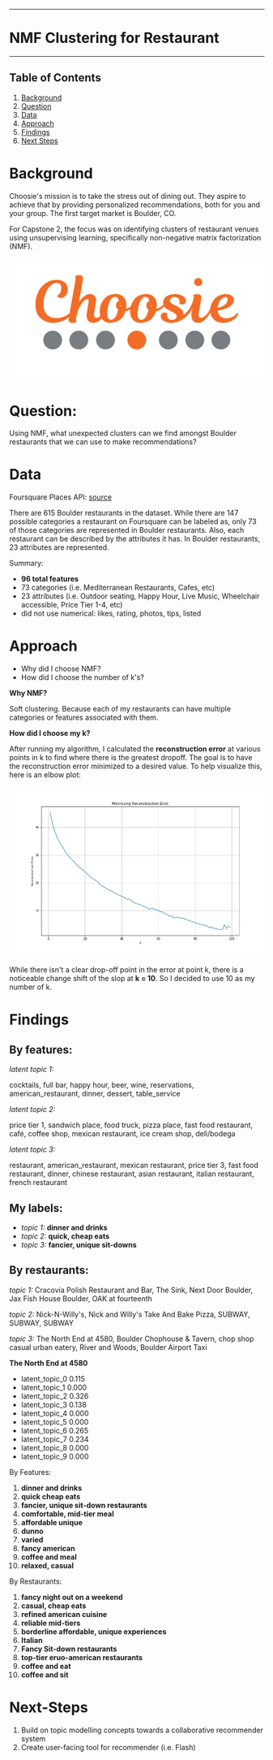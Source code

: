 ********************
# NMF Clustering for Restaurant
********************

## Table of Contents
1. [Background](#Background)
2. [Question](#Question)
3. [Data](#Data)
4. [Approach](#Approach)
5. [Findings](#Findings)
6. [Next Steps](#Next-Steps)

# Background 
Choosie's mission is to take the stress out of dining out. They aspire to achieve that by providing personalized recommendations, both for you and your group. The first target market is Boulder, CO. 

For Capstone 2, the focus was on identifying clusters of restaurant venues using unsupervising learning, specifically non-negative matrix factorization (NMF).

<p align="center">
<img src='img/choosie.png'>
  
# Question: 
Using NMF, what unexpected clusters can we find amongst Boulder restaurants that we can use to make recommendations?

# Data
Foursquare Places API: 
[ source](https://developer.foursquare.com/places-api)
</p>

There are 615 Boulder restaurants in the dataset. While there are 147 possible categories a restaurant on Foursquare can be labeled as, only 73 of those categories are represented in Boulder restaurants. Also, each restaurant can be described by the attributes it has. In Boulder restaurants, 23 attributes are represented. 

Summary:
  * **96 total features** 
  * 73 categories (i.e. Mediterranean Restaurants, Cafes, etc)
  * 23 attributes (i.e. Outdoor seating, Happy Hour, Live Music, Wheelchair accessible, Price Tier 1-4, etc)
  * did not use numerical: likes, rating, photos, tips, listed

# Approach
  * Why did I choose NMF?
  * How did I choose the number of k's?
  
**Why NMF?**

Soft clustering. Because each of my restaurants can have multiple categories or features associated with them. 

**How did I choose my k?**

After running my algorithm, I calculated the **reconstruction error** at various points in k to find where there is the greatest dropoff. The goal is to have the reconstruction error minimized to a desired value. To help visualize this, here is an elbow plot:

<p align="center">
<img src="img/k_rec_error.png">

While there isn't a clear drop-off point in the error at point k, there is a noticeable change shift of the slop at **k = 10**. So I decided to use 10 as my number of k. 

# Findings

## By features:

*latent topic 1:*

cocktails, full bar, happy hour, beer, wine, reservations, american_restaurant, dinner, dessert, table_service

*latent topic 2:*

price tier 1, sandwich place, food truck, pizza place, fast food restaurant, café, coffee shop, mexican restaurant, ice cream shop, deli/bodega

*latent topic 3:*

restaurant, american_restaurant, mexican restaurant, price tier 3, fast food restaurant, dinner, chinese restaurant, asian restaurant, italian restaurant, french restaurant 

## My labels: 
* *topic 1:* **dinner and drinks**
* *topic 2:* **quick, cheap eats**
* *topic 3:* **fancier, unique sit-downs**

## By restaurants:

*topic 1:* 
Cracovia Polish Restaurant and Bar, The Sink, Next Door Boulder, Jax Fish House Boulder, OAK at fourteenth
       
*topic 2:* 
Nick-N-Willy's, Nick and Willy's Take And Bake Pizza, SUBWAY, SUBWAY, SUBWAY
       
*topic 3:*
The North End at 4580, Boulder Chophouse & Tavern, chop shop casual urban eatery, River and Woods, Boulder Airport Taxi
       
**The North End at 4580**
* latent_topic_0    0.115
* latent_topic_1    0.000
* latent_topic_2    0.326
* latent_topic_3    0.138
* latent_topic_4    0.000
* latent_topic_5    0.000
* latent_topic_6    0.265
* latent_topic_7    0.234
* latent_topic_8    0.000
* latent_topic_9    0.000

By Features:
1. **dinner and drinks**
2. **quick cheap eats**
3. **fancier, unique sit-down restaurants**
4. **comfortable, mid-tier meal**
5. **affordable unique**
6. **dunno**
7. **varied**
8. **fancy american**
9. **coffee and meal**
10. **relaxed, casual**

By Restaurants:
1. **fancy night out on a weekend**
2. **casual, cheap eats**
3. **refined american cuisine**
4. **reliable mid-tiers**
5. **borderline affordable, unique experiences**
6. **Italian**
7. **Fancy Sit-down restaurants**
8. **top-tier eruo-american restaurants**
9. **coffee and eat**
10. **coffee and sit**

# Next-Steps
1. Build on topic modelling concepts towards a collaborative recommender system
2. Create user-facing tool for recommender (i.e. Flash)

